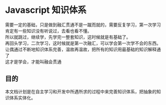# Javascript 知识体系
需要一定的基础，只是做到融汇贯通不是一蹴而就的，需要反复学习，第一次学习肯定有一些知识没有听说过，去看也看不懂。  
所以就跳过，继续学，先学完一整套知识，这时候就是有基础了。  
再回头学习，二次学习，这时候就是第一次融汇，可以学会第一次学不会的东西。  
让偶通过不断地知识体系完善，温故再温故，把所有的知识用最基础的知识解释通了  
这才是学会，才能叫融会贯通
## 目的
本文档计划是在自主学习和开发中所遇所求的过程中来完善知识体系，把抽象的知识体系实体化。